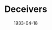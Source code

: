 ---
title: Deceivers
date: 1933-04-18
closing_date:
layout: productions
playbill:
Theatre: Theatre Jacksonville
cast:
- Amos Little: J.F. Marron
- Flora Little: Virginia Peace Johnson
crew:
- Director: Gertrude F. Jacobi
- Staging: Drummond Paul, Jr.
---